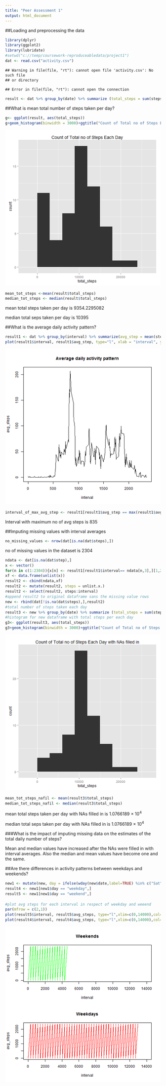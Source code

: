 ```yaml
---
title: "Peer Assessment 1"
output: html_document
---
```

##Loading and preprocessing the data


```r
library(dplyr)
library(ggplot2)
library(lubridate)
#setwd("c://temp/coursework-reproduceabledata/project1")
dat <- read.csv("activity.csv")
```

```
## Warning in file(file, "rt"): cannot open file 'activity.csv': No such file
## or directory
```

```
## Error in file(file, "rt"): cannot open the connection
```

```r
result <- dat %>% group_by(date) %>% summarize (total_steps = sum(steps,na.rm = TRUE ))
```

##What is mean total number of steps taken per day?


```r
g<- ggplot(result, aes(total_steps))
g+geom_histogram(binwidth = 3000)+ggtitle("Count of Total no of Steps Each Day")
```

![plot of chunk unnamed-chunk-2](figure/unnamed-chunk-2-1.png) 

```r
mean_tot_steps <-mean(result$total_steps)
median_tot_steps <- median(result$total_steps)
```
mean total steps taken per day is 9354.2295082

median total seps taken per day is 10395

##What is the average daily activity pattern?


```r
result1 <- dat %>% group_by(interval) %>% summarize(avg_step = mean(steps, na.rm = TRUE))
plot(result1$interval, result1$avg_step, type="l", xlab = "interval", ylab = "avg_steps",main="Average daily activity pattern")
```

![plot of chunk unnamed-chunk-3](figure/unnamed-chunk-3-1.png) 

```r
interval_of_max_avg_step <- result1[result1$avg_step == max(result1$avg_step),][1,1]
```
Interval with maximum no of avg steps is 835

##Imputing missing values with interval averages


```r
no_missing_values <- nrow(dat[is.na(dat$steps),])
```

no of missing values in the dataset is 2304


```r
ndata <- dat[is.na(dat$step),]
x <- vector()
for(n in c(1:2304)){x[n] <- result1[result1$interval== ndata[n,3],][1,2]}
xf <- data.frame(unlist(x))
result2 <- cbind(ndata,xf)
result2 <- mutate(result2, steps = unlist.x.)
result2 <- select(result2, steps:interval)
#append result2 to original dataframe sans the missing value rows 
new <- rbind(dat[!is.na(dat$steps),],result2)
#total number of steps taken each day
result3 <- new %>% group_by(date) %>% summarize (total_steps = sum(steps ))
#histogram for new dataframe with total steps per each day
g3<- ggplot(result3, aes(total_steps))
g3+geom_histogram(binwidth = 3000)+ggtitle("Count of Total no of Steps Each Day with NAs filled in")
```

![plot of chunk unnamed-chunk-5](figure/unnamed-chunk-5-1.png) 

```r
mean_tot_steps_nafil <- mean(result3$total_steps)
median_tot_steps_nafil <- median(result3$total_steps)
```

mean total steps taken per day with NAs filled in  is 1.0766189 &times; 10<sup>4</sup>

median total seps taken per day with NAs filled in  is 1.0766189 &times; 10<sup>4</sup>

###What is the impact of imputing missing data on the estimates of the total daily number of steps?

Mean and median values have increased after the NAs were filled in with interval averages. Also the median and mean values have become one and the same.

##Are there differences in activity patterns between weekdays and weekends?


```r
new1 <- mutate(new, day = ifelse(wday(new$date,label=TRUE) %in% c("Sat", "Sun"), "weekend", "weekday"))
result4 <- new1[new1$day == "weekday",]
result5 <- new1[new1$day == "weekend",]

#plot avg steps for each interval in respect of weekday and weeend
par(mfrow = c(2,1))
plot(result5$interval, result5$avg_steps, type="l",xlim=c(0,14000),col="green", main = "Weekends",xlab = "interval", ylab = "avg_steps")
plot(result4$interval, result4$avg_steps, type="l",xlim=c(0,14000),col="red", main = "Weekdays",xlab = "interval", ylab = "avg_steps")
```

![plot of chunk unnamed-chunk-6](figure/unnamed-chunk-6-1.png) 

